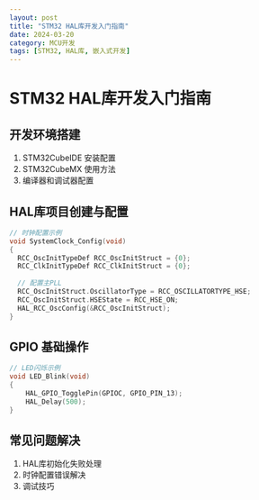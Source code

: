 ```yaml
---
layout: post
title: "STM32 HAL库开发入门指南"
date: 2024-03-20
category: MCU开发
tags: [STM32, HAL库, 嵌入式开发]
---
```


# STM32 HAL库开发入门指南

## 开发环境搭建
1. STM32CubeIDE 安装配置
2. STM32CubeMX 使用方法
3. 编译器和调试器配置

## HAL库项目创建与配置
```c
// 时钟配置示例
void SystemClock_Config(void)
{
  RCC_OscInitTypeDef RCC_OscInitStruct = {0};
  RCC_ClkInitTypeDef RCC_ClkInitStruct = {0};
  
  // 配置主PLL
  RCC_OscInitStruct.OscillatorType = RCC_OSCILLATORTYPE_HSE;
  RCC_OscInitStruct.HSEState = RCC_HSE_ON;
  HAL_RCC_OscConfig(&RCC_OscInitStruct);
}
```

## GPIO 基础操作
```c
// LED闪烁示例
void LED_Blink(void)
{
    HAL_GPIO_TogglePin(GPIOC, GPIO_PIN_13);
    HAL_Delay(500);
}
```

## 常见问题解决
1. HAL库初始化失败处理
2. 时钟配置错误解决
3. 调试技巧 